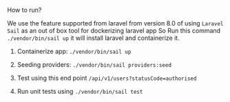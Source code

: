 How to run?

We use the feature supported from laravel from version 8.0 of using `Laravel Sail` as an out of box tool for dockerizing laravel app
So Run this command `./vendor/bin/sail up` it will install laravel and containerize it.

1. Containerize app: `./vendor/bin/sail up`

2. Seeding providers: `./vendor/bin/sail providers:seed`

3. Test using this end point `/api/v1/users?statusCode=authorised`

4. Run unit tests using `./vendor/bin/sail test`
